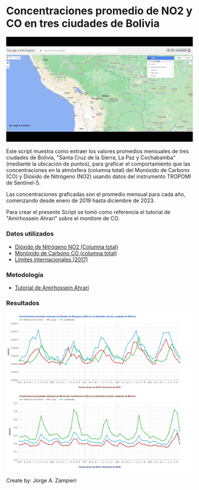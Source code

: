 # Concentraciones promedio de NO2 y CO en tres ciudades de Bolivia
![](https://github.com/Zampieri-JA/Grafico_NO2-CO/blob/main/Img/Visualizaci%C3%B3n.gif)

Este script muestra como extraer los valores promedios mensuales de tres ciudades de Bolivia, "Santa Cruz de la Sierra, La Paz y Cochabamba" (mediante la ubicación de puntos), para graficar el comportamiento que las concentraciones en la atmósfera (columna total)  del Monóxido de Carbono (CO) y Dióxido de Nitrógeno (NO2) usando datos del instrumento TROPOMI de Sentinel-5.

Las concentraciones graficadas son el promedio mensual para cada año, comenzando desde enero de 2019 hasta diciembre de 2023.

Para crear el presente Script se tomó como referencia el tutorial de "Amirhossein Ahrari" sobre el monitore de CO.

### Datos utilizados
* [Dióxido de Nitrógeno NO2 (Columna total)](https://developers.google.com/earth-engine/datasets/catalog/COPERNICUS_S5P_OFFL_L3_NO2 "Dióxido de Nitrógeno NO2 (Columna total)")
* [Monóxido de Carbono CO (columna total)](https://developers.google.com/earth-engine/datasets/catalog/COPERNICUS_S5P_OFFL_L3_CO "Monóxido de Carbono CO")
* [Límites internacionales (2017)](https://developers.google.com/earth-engine/datasets/catalog/USDOS_LSIB_2017 "Límites internacionales (2017)")

### Metodología
* [Tutorial de Amirhossein Ahrari](https://www.youtube.com/watch?v=E6oguIdM8FQ&t=2138s "Tutorial de Amirhossein Ahrari")

### Resultados

![Concentraciones del NO2](Img/NO2.png)
![Concentraciones del CO](Img/CO.png)

Create by: Jorge A. Zampieri
